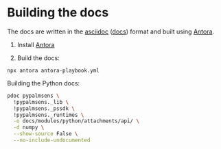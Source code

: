 # Building the docs

The docs are written in the [asciidoc](https://asciidoc.org/) ([docs](https://docs.asciidoctor.org/asciidoc/latest/syntax-quick-reference/)) format and built using [Antora](https://antora.org).

1. Install [Antora](https://docs.antora.org/antora/latest/install-and-run-quickstart/)

2. Build the docs:

```
npx antora antora-playbook.yml
```

Building the Python docs:

```bash
pdoc pypalmsens \
  !pypalmsens._lib \
  !pypalmsens._pssdk \
  !pypalmsens._runtimes \
  -o docs/modules/python/attachments/api/ \
  -d numpy \
  --show-source False \
  --no-include-undocumented
```
